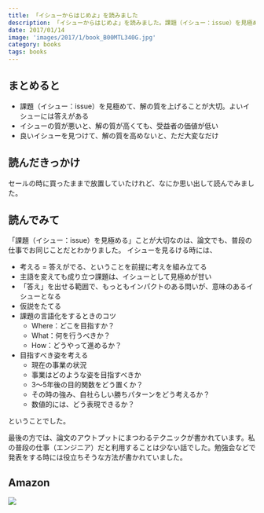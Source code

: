 ```yaml
---
title: 「イシューからはじめよ」を読みました
description: 「イシューからはじめよ」を読みました。課題（イシュー：issue）を見極めて、解の質を上げることが大切。よいイシューには答えがある、と
date: 2017/01/14
image: 'images/2017/1/book_B00MTL340G.jpg'
category: books
tags: books
---
```


## まとめると

- 課題（イシュー：issue）を見極めて、解の質を上げることが大切。よいイシューには答えがある
- イシューの質が悪いと、解の質が高くても、受益者の価値が低い
- 良いイシューを見つけて、解の質を高めないと、ただ大変なだけ

## 読んだきっかけ

セールの時に買ったままで放置していたけれど、なにか思い出して読んでみました。

## 読んでみて

「課題（イシュー：issue）を見極める」ことが大切なのは、論文でも、普段の仕事でお同じことだとわかりました。
イシューを見るける時には、

- 考える = 答えがでる、ということを前提に考えを組み立てる
- 主語を変えても成り立つ課題は、イシューとして見極めが甘い
- 「答え」を出せる範囲で、もっともインパクトのある問いが、意味のあるイシューとなる
- 仮説をたてる
- 課題の言語化をするときのコツ
  - Where：どこを目指すか？
  - What：何を行うべきか？
  - How：どうやって進めるか？
- 目指すべき姿を考える
  - 現在の事業の状況
  - 事業はどのような姿を目指すべきか
  - 3〜5年後の目的関数をどう置くか？
  - その時の強み、自社らしい勝ちパターンをどう考えるか？
  - 数値的には、どう表現できるか？

ということでした。

最後の方では、論文のアウトプットにまつわるテクニックが書かれています。私の普段の仕事（エンジニア）だと利用することは少ない話でした。勉強会などで発表をする時には役立ちそうな方法が書かれていました。

## Amazon

[![](http://images-jp.amazon.com/images/P/B00MTL340G.09.MAIN._SCLZZZZZZZ_.jpg)](https://www.amazon.co.jp/dp/B00MTL340G/)
